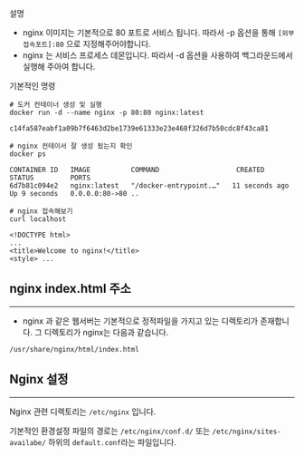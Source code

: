 
설명
- nginx 이미지는 기본적으로 80 포트로 서비스 됩니다. 따라서 -p 옵션을 통해  `[외부접속포트]:80` 으로 지정해주어야합니다.
- nginx 는 서비스 프로세스 데몬입니다. 따라서 -d 옵션을 사용하여 백그라운드에서 실행해 주아여 합니다.

기본적인 명령
```shell
# 도커 컨테이너 생성 및 실행
docker run -d --name nginx -p 80:80 nginx:latest 

c14fa587eabf1a09b7f6463d2be1739e61333e23e468f326d7b50cdc8f43ca81

# nginx 컨테이서 잘 생성 됬는지 확인 
docker ps

CONTAINER ID   IMAGE          COMMAND                   CREATED          STATUS         PORTS                              
6d7b81c094e2   nginx:latest   "/docker-entrypoint.…"   11 seconds ago   Up 9 seconds   0.0.0.0:80->80 ..

# nginx 접속해보기
curl localhost

<!DOCTYPE html>
...
<title>Welcome to nginx!</title>
<style> ...
```



## nginx index.html 주소
---
- nginx 과 같은 웹서버는 기본적으로 정적파일을 가지고 있는 디렉토리가 존재합니다.  그 디렉토리가 nginx는 다음과 같습니다.

```
/usr/share/nginx/html/index.html
```




## Nginx 설정
---
Nginx 관련 디렉토리는 `/etc/nginx` 입니다.

기본적인 환경설정 파일의 경로는 `/etc/nginx/conf.d/`  또는 `/etc/nginx/sites-availabe/` 하위의 
`default.conf`라는 파일입니다.




